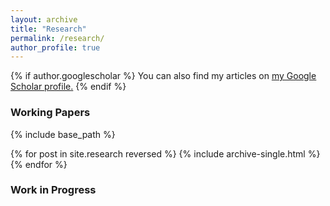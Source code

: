 ```yaml
---
layout: archive
title: "Research"
permalink: /research/
author_profile: true
---
```


{% if author.googlescholar %}
  You can also find my articles on <u><a href="{{author.googlescholar}}">my Google Scholar profile</a>.</u>
{% endif %}

### Working Papers

{% include base_path %}

{% for post in site.research reversed %}
  {% include archive-single.html %}
{% endfor %}

### Work in Progress
